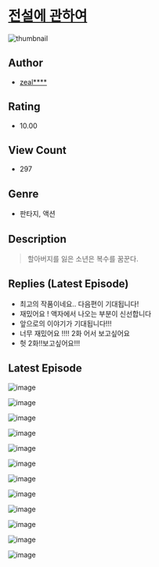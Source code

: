 # [전설에 관하여](https://comic.naver.com/bestChallenge/list?titleId=810510)
![thumbnail](https://image-comic.pstatic.net/user_contents_data/challenge_comic/2023/05/23/354653/upload_3978195127908852070_480x623.jpeg)

## Author
- [zeal****](https://comic.naver.com/artistTitle?id=354653)

## Rating
- 10.00

## View Count
- 297

## Genre
- 판타지, 액션

## Description
> 할아버지를 잃은 소년은 복수를 꿈꾼다.

## Replies (Latest Episode)
- 최고의 작품이네요.. 다음편이 기대됩니다!
- 재밌어요 ! 액자에서 나오는 부분이 신선합니다
- 앞으로의 이야기가 기대됩니다!!!
- 너무 재밌어요 !!!! 2화 어서 보고싶어요
- 헛 2화!!보고싶어요!!!

## Latest Episode
![image](https://image-comic.pstatic.net/user_contents_data/challenge_comic/2023/05/23/354653/upload_7305509732389314916.jpeg)

![image](https://image-comic.pstatic.net/user_contents_data/challenge_comic/2023/05/23/354653/upload_3906370415487432502.jpeg)

![image](https://image-comic.pstatic.net/user_contents_data/challenge_comic/2023/05/23/354653/upload_7017563914933449059.jpeg)

![image](https://image-comic.pstatic.net/user_contents_data/challenge_comic/2023/05/23/354653/upload_3544387213149616435.jpeg)

![image](https://image-comic.pstatic.net/user_contents_data/challenge_comic/2023/05/23/354653/upload_7076619779778295906.jpeg)

![image](https://image-comic.pstatic.net/user_contents_data/challenge_comic/2023/05/23/354653/upload_7292845334879877475.jpeg)

![image](https://image-comic.pstatic.net/user_contents_data/challenge_comic/2023/05/23/354653/upload_4122592698008089905.jpeg)

![image](https://image-comic.pstatic.net/user_contents_data/challenge_comic/2023/05/23/354653/upload_3978987682418669670.jpeg)

![image](https://image-comic.pstatic.net/user_contents_data/challenge_comic/2023/05/23/354653/upload_7363495579079697713.jpeg)

![image](https://image-comic.pstatic.net/user_contents_data/challenge_comic/2023/05/23/354653/upload_3472664773445171558.jpeg)

![image](https://image-comic.pstatic.net/user_contents_data/challenge_comic/2023/05/23/354653/upload_7233403532105298994.jpeg)

![image](https://image-comic.pstatic.net/user_contents_data/challenge_comic/2023/05/23/354653/upload_4120855662906324577.jpeg)
